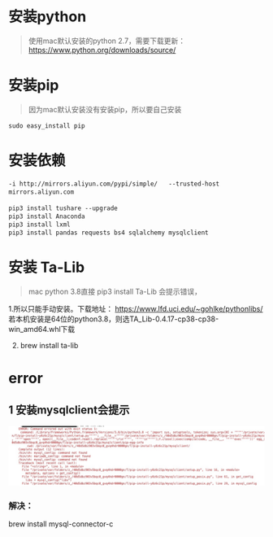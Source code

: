 # 安装python
> 使用mac默认安装的python 2.7，需要下载更新：https://www.python.org/downloads/source/
# 安装pip
> 因为mac默认安装没有安装pip，所以要自己安装
````
sudo easy_install pip
````

# 安装依赖
```
-i http://mirrors.aliyun.com/pypi/simple/   --trusted-host mirrors.aliyun.com

pip3 install tushare --upgrade
pip3 install Anaconda
pip3 install lxml
pip3 install pandas requests bs4 sqlalchemy mysqlclient

```

# 安装 Ta-Lib
> mac python 3.8直接 pip3 install Ta-Lib 会提示错误，

1.所以只能手动安装。下载地址：
https://www.lfd.uci.edu/~gohlke/pythonlibs/
若本机安装是64位的python3.8，则选TA_Lib-0.4.17-cp38-cp38-win_amd64.whl下载

2. brew install ta-lib

# error
## 1 安装mysqlclient会提示
![](../img/1.png)
### 解决：
brew install mysql-connector-c 